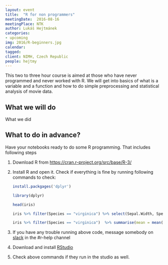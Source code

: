 ```yaml
---
layout: event
title:  "R for non programmers"
meetingDate:  2016-08-16
meetingPlace: NTK
author: Lukáš Hejtmánek
categories:
- upcoming
img: 2016/R-beginners.jpg
calendar:
tagged:
client: NIMH, Czech Republic
people: hejtmy
---
```

This two to three hour course is aimed at those who have never programmed and never worked with R. We will get into basics of what is a variable and a function and how to do simple preprocessing and statistical analysis of movie data.

What we will do
-----------
What we did

What to do in advance?
-----------
Have your notebooks ready to do some R programming. That includes following steps

1. Download R from <https://cran.r-project.org/src/base/R-3/>

2.  Install R and open it. Check if everything is fine by running following commands to check:

    ~~~ r
    install.packgages('dplyr')

    library(dplyr)

    head(iris)

    iris %>% filter(Species == "virginica") %>% select(Sepal.Width, Species)

    iris %>% filter(Species == "virginica")  %>% summarise(mean = mean(Sepal.Width), sd = sd(Sepal.Width))
    ~~~
3. If you have any trouble running above code, message somebody on [slack](https://lab-code.slack.com) in the #r-help channel

4. Download and install [RStudio](https://www.rstudio.com/products/rstudio/)

5. Check above commands if they run in the studio as well.
